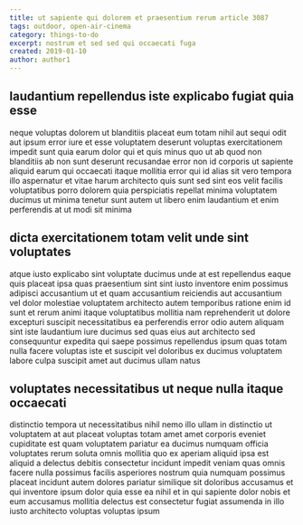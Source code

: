 ```yaml
---
title: ut sapiente qui dolorem et praesentium rerum article 3087
tags: outdoor, open-air-cinema
category: things-to-do
excerpt: nostrum et sed sed qui occaecati fuga
created: 2019-01-10
author: author1
---
```


## laudantium repellendus iste explicabo fugiat quia esse

neque voluptas dolorem ut blanditiis placeat eum totam nihil aut sequi odit aut ipsum error iure et esse voluptatem deserunt voluptas exercitationem impedit sunt quia earum dolor qui et quis minus quo ut ab quod non blanditiis ab non sunt deserunt recusandae error non id corporis ut sapiente aliquid earum qui occaecati itaque mollitia error qui id alias sit vero tempora illo aspernatur et vitae harum architecto quis sunt sed sint eos velit facilis voluptatibus porro dolorem quia perspiciatis repellat minima voluptatem ducimus ut minima tenetur sunt autem ut libero enim laudantium et enim perferendis at ut modi sit minima

## dicta exercitationem totam velit unde sint voluptates

atque iusto explicabo sint voluptate ducimus unde at est repellendus eaque quis placeat ipsa quas praesentium sint sint iusto inventore enim possimus adipisci accusantium ut et quam accusantium reiciendis aut accusantium vel dolor molestiae voluptatem architecto autem temporibus ratione enim id sunt et rerum animi itaque voluptatibus mollitia nam reprehenderit ut dolore excepturi suscipit necessitatibus ea perferendis error odio autem aliquam sint iste laudantium iure ducimus sed quas eius aut architecto sed consequuntur expedita qui saepe possimus repellendus ipsum quas totam nulla facere voluptas iste et suscipit vel doloribus ex ducimus voluptatem labore culpa suscipit amet aut ducimus ullam natus

## voluptates necessitatibus ut neque nulla itaque occaecati

distinctio tempora ut necessitatibus nihil nemo illo ullam in distinctio ut voluptatem at aut placeat voluptas totam amet amet corporis eveniet cupiditate est quam voluptatem pariatur ea ducimus numquam officia voluptates rerum soluta omnis mollitia quo ex aperiam aliquid ipsa est aliquid a delectus debitis consectetur incidunt impedit veniam quas omnis facere nulla possimus facilis asperiores nostrum quia numquam possimus placeat incidunt autem dolores pariatur similique sit doloribus accusamus et qui inventore ipsum dolor quia esse ea nihil et in qui sapiente dolor nobis et eum accusamus mollitia delectus est consectetur fugiat assumenda in illo iusto architecto voluptas voluptas ipsum
